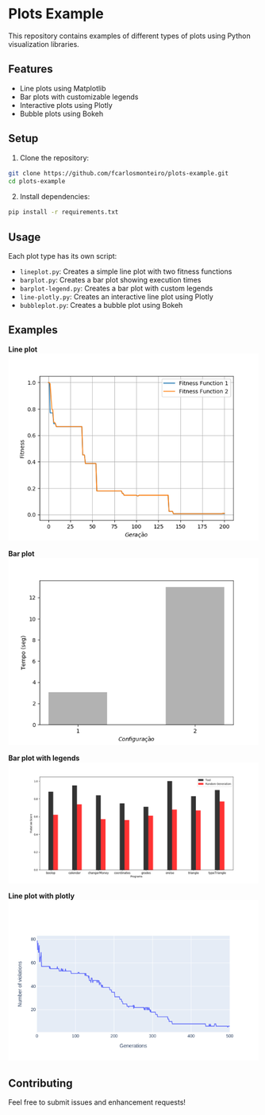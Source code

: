 # Plots Example

This repository contains examples of different types of plots using Python visualization libraries.

## Features

- Line plots using Matplotlib
- Bar plots with customizable legends
- Interactive plots using Plotly
- Bubble plots using Bokeh

## Setup

1. Clone the repository:
```bash
git clone https://github.com/fcarlosmonteiro/plots-example.git
cd plots-example
```

2. Install dependencies:
```bash
pip install -r requirements.txt
```

## Usage

Each plot type has its own script:

- `lineplot.py`: Creates a simple line plot with two fitness functions
- `barplot.py`: Creates a bar plot showing execution times
- `barplot-legend.py`: Creates a bar plot with custom legends
- `line-plotly.py`: Creates an interactive line plot using Plotly
- `bubbleplot.py`: Creates a bubble plot using Bokeh

## Examples

**Line plot**
![Line Plot](plot.png)

**Bar plot**
![Bar Plot](time.png)

**Bar plot with legends**
![Bar Plot with Legends](mscore.png)

**Line plot with plotly**
![Interactive Line Plot](newplot.png)

## Contributing

Feel free to submit issues and enhancement requests!
